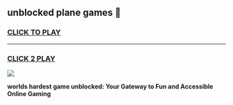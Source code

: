 
## unblocked plane games 👋
<h3>
<a href="https://premium.freeplayer.one?title=unblocked_plane_games&ref=13F">CLICK TO PLAY</a></h3>
<hr>

<h3>
<a href="https://premium.freeplayer.one?title=unblocked_plane_games&ref=13F">CLICK 2 PLAY</a>
  
</h3>

<a href="https://premium.freeplayer.one?title=unblocked_plane_games&ref=12F/"><img src="https://clearcache.store/games.png"></a>


**worlds hardest game unblocked: Your Gateway to Fun and Accessible Online Gaming**
